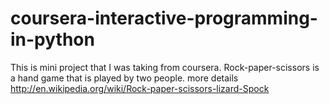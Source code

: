 coursera-interactive-programming-in-python
==========================================

This is mini project that I was taking from coursera. Rock-paper-scissors is a hand game that is played by two people. more details http://en.wikipedia.org/wiki/Rock-paper-scissors-lizard-Spock
